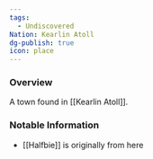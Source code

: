 ```yaml
---
tags:
  - Undiscovered
Nation: Kearlin Atoll
dg-publish: true
icon: place
---
```


### Overview
A town found in [[Kearlin Atoll]].

### Notable Information 
- [[Halfbie]] is originally from here